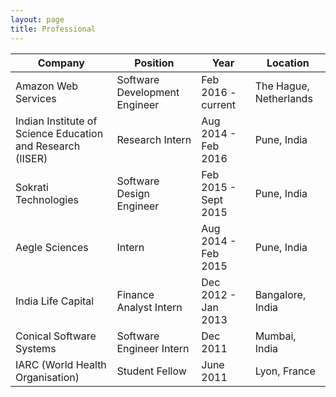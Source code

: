 ```yaml
---
layout: page
title: Professional
---
```


Company   | Position   | Year   |   Location 
------------   |   -------------   |   -------------   |   -------------
Amazon Web Services | Software Development Engineer | Feb 2016 - current | The Hague, Netherlands
Indian Institute of Science Education and Research (IISER)	|    Research Intern   | Aug 2014 - Feb 2016 | Pune, India 
Sokrati Technologies | Software Design Engineer | Feb 2015 - Sept 2015 | Pune, India   
Aegle Sciences | Intern | Aug 2014 - Feb 2015 | Pune, India   
India Life Capital | Finance Analyst Intern | Dec 2012 - Jan 2013 | Bangalore, India  
Conical Software Systems | Software Engineer Intern | Dec 2011 | Mumbai, India   
IARC (World Health Organisation) | Student Fellow | June 2011 | Lyon, France    

